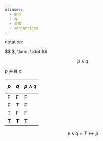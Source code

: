 ```yaml
---
aliases:
  - and
  - 与
  - 合取
  - conjunction
---
```

notation:

$$
$, \land, \cdot
$$

$$p\land{q}
$$

p 并且 q


| $$p$$ | $$q$$ | $$p\land{q}$$ |
| ----- | ----- | ------------- |
| F     | F     | F             |
| F     | T     | F             |
| T     | F     | F             |
| **T**     | **T**     | **T**             |
$$
p\land{q}=T\iff{p}
$$
